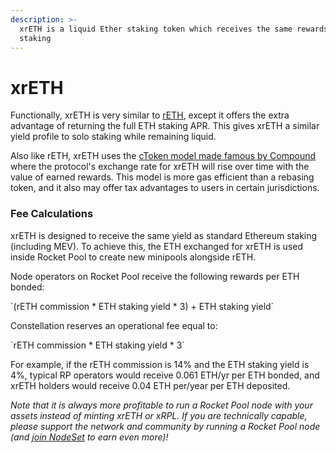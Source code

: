 ```yaml
---
description: >-
  xrETH is a liquid Ether staking token which receives the same rewards as solo
  staking
---
```


# xrETH

Functionally, xrETH is very similar to [rETH](https://docs.rocketpool.net/guides/staking/overview#the-reth-token), except it offers the extra advantage of returning the full ETH staking APR. This gives xrETH a similar yield profile to solo staking while remaining liquid.

Also like rETH, xrETH uses the [cToken model made famous by Compound](https://docs.compound.finance/v2/ctokens/) where the protocol's  exchange rate for xrETH will rise over time with the value of earned rewards. This model is more gas efficient than a rebasing token, and it also may offer tax advantages to users in certain jurisdictions.

### Fee Calculations

xrETH is designed to receive the same yield as standard Ethereum staking (including MEV). To achieve this, the ETH exchanged for xrETH is used inside Rocket Pool to create new minipools alongside rETH.

Node operators on Rocket Pool receive the following rewards per ETH bonded:

\`(rETH commission \* ETH staking yield \* 3) + ETH staking yield\`

Constellation reserves an operational fee equal to:

\`rETH commission \* ETH staking yield \* 3\`

For example, if the rETH commission is 14% and the ETH staking yield is 4%, typical RP operators would receive 0.061 ETH/yr per ETH bonded, and xrETH holders would receive 0.04 ETH per/year per ETH deposited.

_Note that it is always more profitable to run a Rocket Pool node with your assets instead of minting xrETH or xRPL. If you are technically capable, please support the network and community by running a Rocket Pool node (and_ [_join NodeSet_](https://nodeset.io/join) _to earn even more)!_
